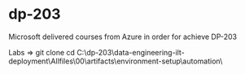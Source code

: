 # dp-203
Microsoft delivered courses from Azure in order for achieve DP-203 <br>

Labs => git clone
cd C:\dp-203\data-engineering-ilt-deployment\Allfiles\00\artifacts\environment-setup\automation\
